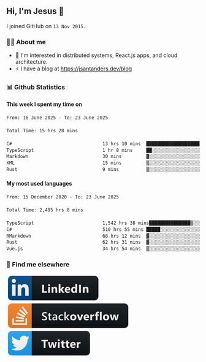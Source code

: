 ## Hi, I'm Jesus 👋

I joined GitHub on `13 Nov 2015`.

<!-- Talking about you -->

### 👨‍💻 About me

- 👦 I'm interested in distributed systems, React.js apps, and cloud architecture.
- ⚡️ I have a blog at <https://jsantanders.dev/blog>

### 📊 Github Statistics

#### This week I spent my time on

<!--START_SECTION:weekly-->

```txt
From: 16 June 2025 - To: 23 June 2025

Total Time: 15 hrs 28 mins

C#                                 13 hrs 10 mins  █████████████████████▒░░░   85.10 %
TypeScript                         1 hr 8 mins     ██░░░░░░░░░░░░░░░░░░░░░░░   07.36 %
Markdown                           30 mins         ▓░░░░░░░░░░░░░░░░░░░░░░░░   03.33 %
XML                                15 mins         ▒░░░░░░░░░░░░░░░░░░░░░░░░   01.72 %
Rust                               9 mins          ▒░░░░░░░░░░░░░░░░░░░░░░░░   01.07 %
```

<!--END_SECTION:weekly-->

#### My most used languages

<!--START_SECTION:alltime-->

```txt
From: 15 December 2020 - To: 23 June 2025

Total Time: 2,495 hrs 8 mins

TypeScript                         1,542 hrs 38 mins███████████████▒░░░░░░░░░   61.83 %
C#                                 510 hrs 55 mins █████░░░░░░░░░░░░░░░░░░░░   20.48 %
RMarkdown                          68 hrs 12 mins  ▓░░░░░░░░░░░░░░░░░░░░░░░░   02.73 %
Rust                               62 hrs 31 mins  ▓░░░░░░░░░░░░░░░░░░░░░░░░   02.51 %
Vue.js                             34 hrs 54 mins  ▒░░░░░░░░░░░░░░░░░░░░░░░░   01.40 %
```

<!--END_SECTION:alltime-->

### 📢 Find me elsewhere

<p>
  <a target="_blank" href="https://linkedin.com/in/jsantanders">
    <img src="https://github.com/jsantanders/jsantanders/blob/master/img/linkedin.svg" alt="LinkedIn" style="vertical-align:top; margin:4px">
  </a>
  
  <a target="_blank" href="https://stackoverflow.com/users/7318331/jesus-santander">
    <img src="https://github.com/jsantanders/jsantanders/blob/master/img/stackoverflow.svg" alt="StackOverflow" style="vertical-align:top; margin:4px">
  </a>
  
  <a target="_blank" href="http://twitter.com/jsantanders">
    <img src="https://github.com/jsantanders/jsantanders/blob/master/img/twitter.svg" alt="Twitter" style="vertical-align:top; margin:4px">
  </a>
</p>
